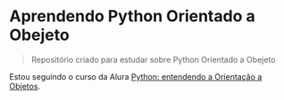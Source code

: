 # Aprendendo Python Orientado a Obejeto

<!---Esses são exemplos. Veja https://shields.io para outras pessoas ou para personalizar este conjunto de escudos. Você pode querer incluir dependências, status do projeto e informações de licença aqui--->

> Repositório criado para estudar sobre Python Orientado a Obejeto

Estou seguindo o curso da Alura [Python: entendendo a Orientação a Objetos](https://cursos.alura.com.br/course/python-entendendo-orientacao-objetos).
